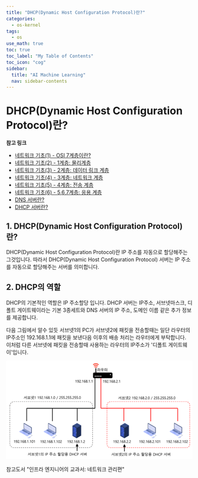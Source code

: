 ```yaml
---
title: "DHCP(Dynamic Host Configuration Protocol)란?" 
categories:
  - os-kernel
tags:
  - os
use_math: true
toc: true
toc_label: "My Table of Contents"
toc_icon: "cog"
sidebar:
  title: "AI Machine Learning"
  nav: sidebar-contents
---
```


# DHCP(Dynamic Host Configuration Protocol)란?

**참고 링크**

* [네트워크 기초(1) - OSI 7계층이란?](https://losskatsu.github.io/os-kernel/network-basic01/)
* [네트워크 기초(2) - 1계층: 물리계층](https://losskatsu.github.io/os-kernel/network-basic02/)
* [네트워크 기초(3) - 2계층: 데이터 링크 계층](https://losskatsu.github.io/os-kernel/network-basic03/)
* [네트워크 기초(4) - 3계층: 네트워크 계층](https://losskatsu.github.io/os-kernel/network-basic04/)
* [네트워크 기초(5) - 4계층: 전송 계층](https://losskatsu.github.io/os-kernel/network-basic05/)
* [네트워크 기초(6) - 5,6,7계층: 응용 계층](https://losskatsu.github.io/os-kernel/network-basic06/)
* [DNS 서버란?](https://losskatsu.github.io/os-kernel/etc-host-dns/)
* [DHCP 서버란?](https://losskatsu.github.io/os-kernel/dhcp/)



## 1. DHCP(Dynamic Host Configuration Protocol)란?

DHCP(Dynamic Host Configuration Protocol)란 IP 주소를 자동으로 할당해주는 그것입니다. 
따라서 DHCP(Dynamic Host Configuration Protocol) 서버는 IP 주소를 자동으로 할당해주는 서버를 의미합니다. 

## 2. DHCP의 역할

DHCP의 기본적인 역할은 IP 주소할당 입니다. 
DHCP 서버는 IP주소, 서브넷마스크, 디폴트 게이트웨이라는 기본 3종세트와 
DNS 서버의 IP 주소, 도메인 이름 같은 추가 정보를 제공합니다. 

다음 그림에서 알수 있듯 서브넷1의 PC가 서브넷2에 패킷을 전송할때는 
일단 라우터의 IP주소인 192.168.1.1에 패킷을 보낸다음 이후의 배송 처리는 라우터에게 부탁합니다. 
이처럼 다른 서브넷에 패킷을 전송할때 사용하는 라우터의 IP주소가 '디폴트 게이트웨이'입니다. 

<center><img src="/assets/images/os/dhcp/dhcp01.PNG" width="800"></center>




참고도서 "인프라 엔지니어의 교과서: 네트워크 관리편" 

